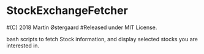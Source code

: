 # StockExchangeFetcher
#(C) 2018 Martin Østergaard
#Released under MIT License.

bash scripts to fetch Stock information, and display selected stocks you are interested in.


